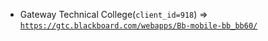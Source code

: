  - Gateway Technical College(`client_id=918`) => [`https://gtc.blackboard.com/webapps/Bb-mobile-bb_bb60/`](https://gtc.blackboard.com/webapps/Bb-mobile-bb_bb60/)

